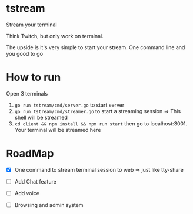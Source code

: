 # tstream
Stream your terminal

Think Twitch, but only work on terminal.

The upside is it's very simple to start your stream. One command line and you good to go


# How to run
Open 3 terminals
1. `go run tstream/cmd/server.go` to start server
2. `go run tstream/cmd/streamer.go` to start a streaming session => This shell will be streamed
3. `cd client && npm install && npm run start` then go to localhost:3001. Your terminal will be streamed here

# RoadMap
- [x] One command to stream terminal session to web => just like tty-share
- [ ] Add Chat feature
- [ ] Add voice
- [ ] Browsing and admin system

